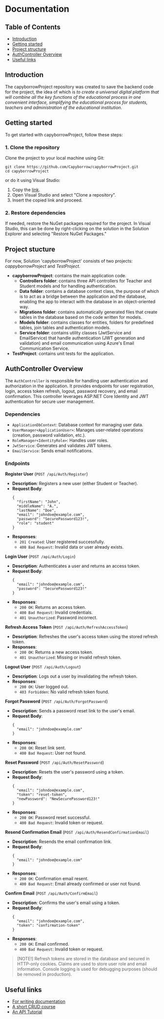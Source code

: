 # Documentation

## Table of Contents
- [Introduction](#introduction)
- [Getting started](#getting-started)
- [Project structure](#project-stucture)
- [AuthController Overview](#authcontroller-overview)
- [Useful links](#useful-links)

## Introduction

The capyborrowProject repository was created to save the backend code for the project, the idea of which is _to create a universal digital platform that will combine all the key functions of the educational process in one convenient interface, simplifying the educational process for students, teachers and administration of the educational institution_.

## Getting started

To get started with capyborrowProject, follow these steps:

### 1. Clone the repository

Clone the project to your local machine using Git:

```
git clone https://github.com/Capyborrow/capyborrowProject.git
cd capyborrowProject
```
or do it using Visual Studio:
1. Copy the [link](https://github.com/Capyborrow/capyborrowProject.git).
2. Open Visual Studio and select "Clone a repository".
3. Insert the copied link and proceed.

### 2. Restore dependencies

If needed, restore the NuGet packages required for the project. In Visual Studio, this can be done by right-clicking on the solution in the Solution Explorer and selecting "Restore NuGet Packages."

## Project stucture 
For now, Solution 'capyborrowProject' consists of two projects: _cappyborrowProject_ and _TestProject_.

- **capyborrowProject**: contains the main application code.
    - **Controllers folder**: contains three API controllers for Teacher and Student models and for handling authentication.
    - **Data folder**: contains a database context class, the purpose of which is to act as a bridge between the application and the database, enabling the app to interact with the database in an object-oriented way.
    - **Migrations folder**: contains automatically generated files that create tables in the database based on the code written for models.
    - **Models folder**: contains classes for entities, folders for predefined tables, join tables and authentication models.
    - **Service folder**: contains utility classes (JwtService and EmailService) that handle authentication (JWT generation and validation) and email communication using Azure's Email Communication Service.
- **TestProject**: contains unit tests for the application.

## AuthController Overview
The `AuthController` is responsible for handling user authentication and authorization in the application. It provides endpoints for user registration, login, access token refresh, logout, password recovery, and email confirmation. This controller leverages ASP.NET Core Identity and JWT authentication for secure user management.
### Dependencies
- `ApplicationDbContext`: Database context for managing user data.
- `UserManager<ApplicationUser>`: Manages user-related operations (creation, password validation, etc.).
- `RoleManager<IdentityRole>`: Handles user roles.
- `JwtService`: Generates and validates JWT tokens.
- `EmailService`: Sends email notifications.
### Endpoints
**Register User** (`POST /api/Auth/Register`)
  - **Description**: Registers a new user (either Student or Teacher).
  - **Request Body**:
    ```
    {
      "firstName": "John",
      "middleName": "A.",
      "lastName": "Doe",
      "email": "johndoe@example.com",
      "password": "SecurePassword123!",
      "role": "student"
    }
  - **Responses**:
    - `201 Created`: User registered successfully.
    - `400 Bad Request`: Invalid data or user already exists.

**Login User** (`POST /api/Auth/Login`)
  - **Description**: Authenticates a user and returns an access token.
  - **Request Body**:
    ```
    {
      "email": "johndoe@example.com",
      "password": "SecurePassword123!"
    }
  - **Responses**:
    - `200 OK`: Returns an access token.
    - `400 Bad Request`: Invalid credentials.
    - `401 Unauthorized`: Password incorrect.

**Refresh Access Token** (`POST /api/Auth/RefreshAccessToken`)
  - **Description**: Refreshes the user's access token using the stored refresh token.
  - **Responses**:
    - `200 OK`: Returns a new access token.
    - `401 Unauthorized`: Missing or invalid refresh token.

**Logout User** (`POST /api/Auth/Logout`)
  - **Description**: Logs out a user by invalidating the refresh token.
  - **Responses**:
    - `200 OK`: User logged out.
    - `403 Forbidden`: No valid refresh token found.

**Forgot Password** (`POST /api/Auth/ForgotPassword`)
  - **Description**: Sends a password reset link to the user's email.
  - **Request Body**:
    ```
    {
      "email": "johndoe@example.com"
    }
   - **Responses**:
     - `200 OK`: Reset link sent.
     - `400 Bad Request`: User not found.

**Reset Password** (`POST /api/Auth/ResetPassword`)
  - **Description**: Resets the user's password using a token.
  - **Request Body**:
    ```
    {
      "email": "johndoe@example.com",
      "token": "reset-token",
      "newPassword": "NewSecurePassword123!"
    }
   - **Responses**:
     - `200 OK`: Password reset successful.
     - `400 Bad Request`: Invalid token or request.

**Resend Confirmation Email** (`POST /api/Auth/ResendConfirmationEmail`)
  - **Description**: Resends the email confirmation link.
  - **Request Body**:
    ```
    {
      "email": "johndoe@example.com"
    }
   - **Responses**:
     - `200 OK`: Confirmation email resent.
     - `400 Bad Request`: Email already confirmed or user not found.

**Confirm Email** (`POST /api/Auth/ConfirmEmail`)
  - **Description**: Confirms the user's email using a token.
  - **Request Body**:
    ```
    {
      "email": "johndoe@example.com",
      "token": "confirmation-token"
    }
   - **Responses**:
     - `200 OK`: Email confirmed.
     - `400 Bad Request`: Invalid token or request.

> [NOTE!]
> Refresh tokens are stored in the database and secured in HTTP-only cookies.
> Claims are used to store user role and email information.
> Console logging is used for debugging purposes (should be removed in production).

## Useful links
- [For writing documentation](https://docs.github.com/en/get-started/writing-on-github/getting-started-with-writing-and-formatting-on-github/basic-writing-and-formatting-syntax#lists)
- [A short CRUD course](https://youtu.be/b8fFRX0T38M?si=lBDJx2gsc41vuBC_)
- [An API Tutorial](https://youtu.be/sdlt3-ptt9g?si=Iqdk6i4Njr5m23cn)
